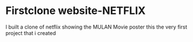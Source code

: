 # Firstclone website-NETFLIX
I built a clone of netflix showing the MULAN Movie poster
this the very first project that i created
